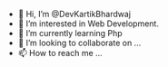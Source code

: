 - 👋 Hi, I’m @DevKartikBhardwaj
- 👀 I’m interested in Web Development.
- 🌱 I’m currently learning Php
- 💞️ I’m looking to collaborate on ...
- 📫 How to reach me ...

<!---
DevKartikBhardwaj/DevKartikBhardwaj is a ✨ special ✨ repository because its `README.md` (this file) appears on your GitHub profile.
You can click the Preview link to take a look at your changes.
--->
